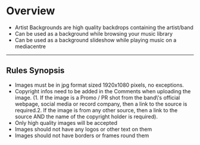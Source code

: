 # **Overview**

- Artist Backgrounds are high quality backdrops containing the artist/band
- Can be used as a background while browsing your music library
- Can be used as a background slideshow while playing music on a mediacentre

---

## **Rules Synopsis**

- Images must be in jpg format sized 1920x1080 pixels, no exceptions.
- Copyright infos need to be added in the Comments when uploading the image. (1. If the image is a Promo / PR shot from the band\\\'s official webpage, social media or record company, then a link to the source is required.2. If the image is from any other source, then a link to the source AND the name of the copyright holder is required).
- Only high quality images will be accepted
- Images should not have any logos or other text on them
- Images should not have borders or frames round them
